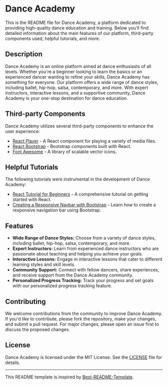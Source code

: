 # Dance Academy

This is the README file for Dance Academy, a platform dedicated to providing high-quality dance education and training. Below you'll find detailed information about the main features of our platform, third-party components used, helpful tutorials, and more.

## Description

Dance Academy is an online platform aimed at dance enthusiasts of all levels. Whether you're a beginner looking to learn the basics or an experienced dancer wanting to refine your skills, Dance Academy has something for everyone. Our platform offers a wide range of dance styles, including ballet, hip-hop, salsa, contemporary, and more. With expert instructors, interactive lessons, and a supportive community, Dance Academy is your one-stop destination for dance education.

## Third-party Components

Dance Academy utilizes several third-party components to enhance the user experience:

- [React Player](https://www.npmjs.com/package/react-player) - A React component for playing a variety of media files.
- [React Bootstrap](https://react-bootstrap.github.io/) - Bootstrap components built with React.
- [Font Awesome](https://fontawesome.com/) - A library of scalable vector icons.

## Helpful Tutorials

The following tutorials were instrumental in the development of Dance Academy:

- [React Tutorial for Beginners](https://www.youtube.com/watch?v=Ke90Tje7VS0) - A comprehensive tutorial on getting started with React.
- [Creating a Responsive Navbar with Bootstrap](https://www.youtube.com/watch?v=HY4Dx3Ji3Fc) - Learn how to create a responsive navigation bar using Bootstrap.

## Features

- **Wide Range of Dance Styles:** Choose from a variety of dance styles, including ballet, hip-hop, salsa, contemporary, and more.
- **Expert Instructors:** Learn from experienced dance instructors who are passionate about teaching and helping you achieve your goals.
- **Interactive Lessons:** Engage in interactive lessons that cater to different learning styles and skill levels.
- **Community Support:** Connect with fellow dancers, share experiences, and receive support from the Dance Academy community.
- **Personalized Progress Tracking:** Track your progress and set goals with our personalized progress tracking feature.

## Contributing

We welcome contributions from the community to improve Dance Academy. If you'd like to contribute, please fork the repository, make your changes, and submit a pull request. For major changes, please open an issue first to discuss the proposed changes.

## License

Dance Academy is licensed under the MIT License. See the [LICENSE](LICENSE) file for details.

---
This README template is inspired by [Best-README-Template](https://github.com/othneildrew/Best-README-Template).


